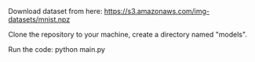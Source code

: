 Download dataset from here: https://s3.amazonaws.com/img-datasets/mnist.npz

Clone the repository to your machine, create a directory named "models".

Run the code:
python main.py